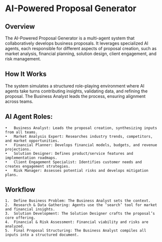 # AI-Powered Proposal Generator

## Overview

The AI-Powered Proposal Generator is a multi-agent system that collaboratively develops business proposals. It leverages specialized AI agents, each responsible for different aspects of proposal creation, such as market analysis, financial planning, solution design, client engagement, and risk management.

## How It Works

The system simulates a structured role-playing environment where AI agents take turns contributing insights, validating data, and refining the proposal. The Business Analyst leads the process, ensuring alignment across teams.

## AI Agent Roles:
	•	Business Analyst: Leads the proposal creation, synthesizing inputs from all teams.
	•	Market Analysis Expert: Researches industry trends, competitors, and market opportunities.
	•	Financial Planner: Develops financial models, budgets, and revenue projections.
	•	Solution Designer: Defines product/service features and implementation roadmaps.
	•	Client Engagement Specialist: Identifies customer needs and creates engagement strategies.
	•	Risk Manager: Assesses potential risks and develops mitigation plans.

## Workflow
	1.	Define Business Problem: The Business Analyst sets the context.
	2.	Research & Data Gathering: Agents use the ‘search’ tool for market and financial insights.
	3.	Solution Development: The Solution Designer crafts the proposal’s core offering.
	4.	Financial & Risk Assessment: Financial viability and risks are analyzed.
	5.	Final Proposal Structuring: The Business Analyst compiles all inputs into a structured document.
